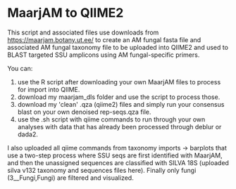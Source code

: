 # MaarjAM to QIIME2

This script and associated files use downloads from https://maarjam.botany.ut.ee/ to create an AM fungal fasta file and associated AM fungal taxonomy file to be uploaded into QIIME2 and used to BLAST targeted SSU amplicons using AM fungal-specific primers. 

You can: 

1) use the R script after downloading your own MaarjAM files to process for import into QIIME.
2) download my maarjam_dls folder and use the script to process those. 
3) download my 'clean' .qza (qiime2) files and simply run your consensus blast on your own denoised rep-seqs.qza file.
4) use the .sh script with qiime commands to run through your own analyses with data that has already been processed through deblur or dada2.

I also uploaded all qiime commands from taxonomy imports -> barplots that use a two-step process where SSU seqs are first identified with MaarjAM, and then the unassigned sequences are classified with SILVA 18S (uploaded silva v132 taxonomy and sequences files here). Finally only fungi (3__Fungi,Fungi) are filtered and visualized. 
